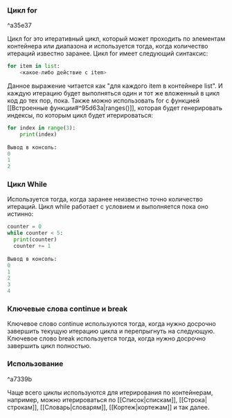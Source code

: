 ### **Цикл for**

^a35e37

Цикл for это итеративный цикл, который может проходить по элементам контейнера или диапазона и используется тогда, когда количество итераций известно заранее. Цикл for имеет следующий синтаксис:
```Python
for item in list:
	<какое-либо действие с item>
```

Данное выражение читается как "для каждого item в контейнере list". И каждую итерацию будет выполняться один и тот же вложенный в цикл код до тех пор, пока. Также можно использовать for с функцией [[Встроенные функции#^95d63a|ranges()]], которая будет генерировать индексы, по которым цикл будет итерироваться:
```Python
for index in range(3):
	print(index)
	
Вывод в консоль:
0
1
2
```

### **Цикл While**
Используется тогда, когда заранее неизвестно точно количество итераций. Цикл while работает с условием и выполняется пока оно истинно:
```Python
counter = 0
while counter < 5:
  print(counter)
  counter += 1
  
Вывод в консоль:
0
1
2
3
4
```

### **Ключевые слова continue и break**
Ключевое слово continue используются тогда, когда нужно досрочно завершить текущую итерацию цикла и перепрыгнуть на следующую. 
Ключевое слово break используется тогда, когда нужно досрочно завершить цикл полностью.

### **Использование**

^a7339b

Чаще всего циклы используются для итерирования по контейнерам, например, можно итерироваться по [[Список|спискам]], [[Строка|строкам]], [[Словарь|словарям]], [[Кортеж|кортежам]] и так далее.